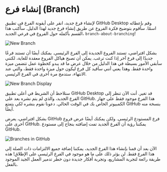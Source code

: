 # إنشاء فرع (Branch)

لإنشاء فرع جديد، انقر على أيقونة الفرع في تطبيق GitHub Desktop وقم بإعطائه اسمًا. سأقوم بتوضيح فكرة الفروع عن طريق إنشاء فرع جديد لهذا الدليل. سأكتب هذا القسم بأكمله حول الفروع في فرعي الجديد، `branch-about-branching`!

![New Branch](/images/new-branch.png)

بشكل افتراضي، تستند الفروع الجديدة إلى الفرع الرئيسي. يمكنك أيضًا أن تستند فرعًا جديدًا إلى فرع آخر إذا كنت ترغب. يمكن أن تصبح هياكل الفروع معقدة للغاية، لكنني سأبقي الأمور بسيطة في هذا الدليل من خلال عرض ما قد يبدو كخطوة عمل تتضمن ميزة واحدة فقط. وهذا يعني أنني سأقيد كل فرع ليكون حول ميزة واحدة فقط، والتي عند الانتهاء، ستدمج مرة أخرى في الفرع الرئيسي.

![New Branch Display](/images/new-branch-display.png)

ستلاحظ أن الشريط في أعلى تطبيق GitHub Desktop قد تغير. أنت الآن تنظر إلى الفرع الجديد، والذي لم يتم نشره بعد على GitHub. هذا الفرع موجود فقط على جهاز الكمبيوتر الخاص بك في الوقت الحالي. دعونا نقوم بنشره لكي يتمتع GitHub بنسخة منه أيضًا.

بشكل افتراضي، يعرض GitHub فرع المستودع الرئيسي. ولكن يمكنك أيضًا عرض فروع أخرى على GitHub. يمكننا رؤية أن الفرع الجديد تمت إضافته بنجاح إلى مستودع GitHub.

![Branches in GitHub](/images/github-branches.png)

الآن بعد أن قمنا بإنشاء هذا الفرع الجديد، يمكننا إضافة جميع الالتزامات ذات الصلة إلى هذا الفرع فقط. لن يؤثر ذلك على ما هو موجود في الفرع الرئيسي على الإطلاق! هذه طريقة رائعة لتجربة المشاريع، وتجربة أفكار جديدة دون خطر تدمير العمل الجيد الموجود بالفعل.
